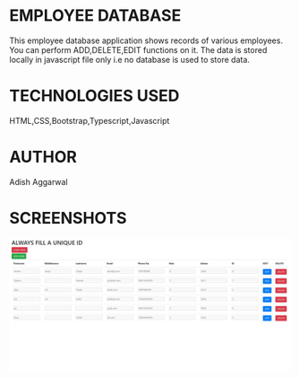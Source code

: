 
# EMPLOYEE DATABASE
This employee database application shows records of various employees.
You can perform ADD,DELETE,EDIT functions on it.
The data is stored locally in javascript file only i.e no database is used to store data.


# TECHNOLOGIES USED
HTML,CSS,Bootstrap,Typescript,Javascript

# AUTHOR
Adish Aggarwal

# SCREENSHOTS

![](images/1.JPG)




